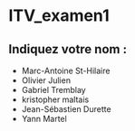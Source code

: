 # ITV_examen1

## Indiquez votre nom : 

- Marc-Antoine St-Hilaire
- Olivier Julien
- Gabriel Tremblay
- kristopher maltais
- Jean-Sébastien Durette
- Yann Martel
